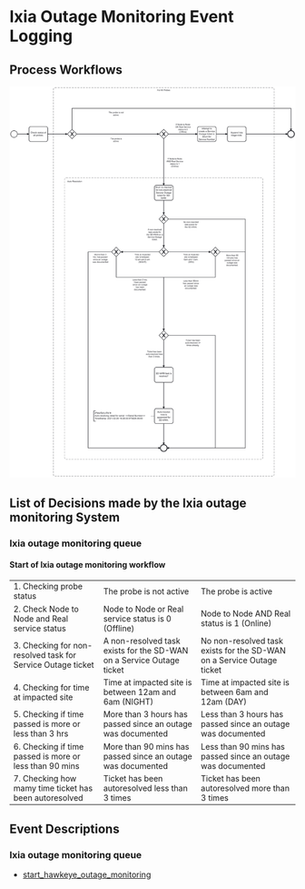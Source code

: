 # Ixia Outage Monitoring Event Logging

## Process Workflows
![[](../../images/10-ixia-outage-monitoring.jpg)](../../images/10-ixia-outage-monitoring.jpg)

## List of Decisions made by the Ixia outage monitoring System
### Ixia outage monitoring queue
#### Start of Ixia outage monitoring workflow
|                                                             |                                                                      |                                                                       |
|-------------------------------------------------------------|----------------------------------------------------------------------|-----------------------------------------------------------------------|
| 1. Checking probe status                                    | The probe is not active                                              | The probe is active                                                   |
| 2. Check Node to Node and Real service status               | Node to Node or Real service status is 0 (Offline)                   | Node to Node AND Real status is 1 (Online)                            |
| 3. Checking for non-resolved task for Service Outage ticket | A non-resolved task exists for the SD-WAN on a Service Outage ticket | No non-resolved task exists for the SD-WAN on a Service Outage ticket |
| 4. Checking for time at impacted site                       | Time at impacted site is between 12am and 6am (NIGHT)                | Time at impacted site is between 6am and 12am (DAY)                   |
| 5. Checking if time passed is more or less than 3 hrs       | More than 3 hours has passed since an outage was documented          | Less than 3 hours has passed since an outage was documented           |
| 6. Checking if time passed is more or less than 90 mins     | More than 90 mins has passed since an outage was documented          | Less than 90 mins has passed since an outage was documented           | 
| 7. Checking how mamy time ticket has been autoresolved      | Ticket has been autoresolved less than 3 times                       | Ticket has been autoresolved more than 3 times                        |                                                                           
## Event Descriptions
### Ixia outage monitoring queue
* [start_hawkeye_outage_monitoring](../services/hawkeye-outage-monitor/actions/start_hawkeye_outage_monitoring.md)